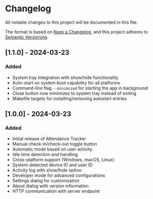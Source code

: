 # Changelog

All notable changes to this project will be documented in this file.

The format is based on [Keep a Changelog](https://keepachangelog.com/en/1.0.0/),
and this project adheres to [Semantic Versioning](https://semver.org/spec/v2.0.0.html).

## [1.1.0] - 2024-03-23

### Added
- System tray integration with show/hide functionality
- Auto-start on system boot capability for all platforms
- Command-line flag `--minimized` for starting the app in background
- Close button now minimizes to system tray instead of exiting
- Makefile targets for installing/removing autostart entries

## [1.0.0] - 2024-03-23

### Added
- Initial release of Attendance Tracker
- Manual check-in/check-out toggle button
- Automatic mode based on user activity
- Idle time detection and handling
- Cross-platform support (Windows, macOS, Linux)
- System-detected device ID and user ID
- Activity log with show/hide option
- Developer mode for advanced configurations
- Settings dialog for customization
- About dialog with version information
- HTTP communication with server endpoint 
